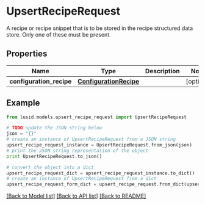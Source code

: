 # UpsertRecipeRequest

A recipe or recipe snippet that is to be stored in the recipe structured data store.  Only one of these must be present.

## Properties
Name | Type | Description | Notes
------------ | ------------- | ------------- | -------------
**configuration_recipe** | [**ConfigurationRecipe**](ConfigurationRecipe.md) |  | [optional] 

## Example

```python
from lusid.models.upsert_recipe_request import UpsertRecipeRequest

# TODO update the JSON string below
json = "{}"
# create an instance of UpsertRecipeRequest from a JSON string
upsert_recipe_request_instance = UpsertRecipeRequest.from_json(json)
# print the JSON string representation of the object
print UpsertRecipeRequest.to_json()

# convert the object into a dict
upsert_recipe_request_dict = upsert_recipe_request_instance.to_dict()
# create an instance of UpsertRecipeRequest from a dict
upsert_recipe_request_form_dict = upsert_recipe_request.from_dict(upsert_recipe_request_dict)
```
[[Back to Model list]](../README.md#documentation-for-models) [[Back to API list]](../README.md#documentation-for-api-endpoints) [[Back to README]](../README.md)


